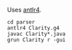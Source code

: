Uses [antlr4](https://github.com/antlr/antlr4).

```
cd parser
antlr4 Clarity.g4
javac Clarity*.java
grun Clarity r -gui
```
